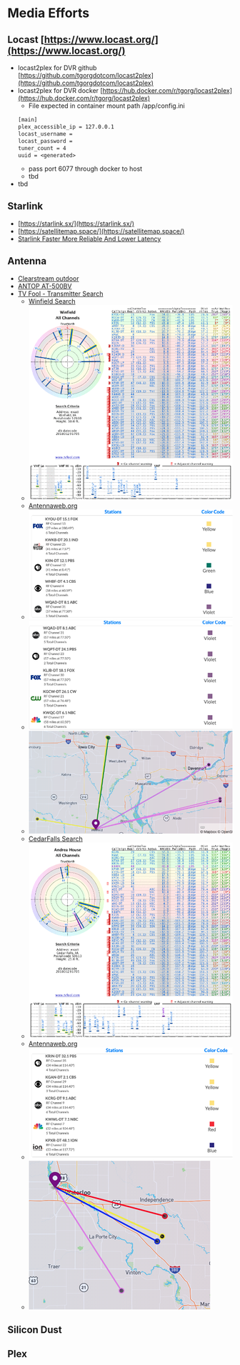 # Media Efforts

## Locast [https://www.locast.org/](https://www.locast.org/)
- locast2plex for DVR github [https://github.com/tgorgdotcom/locast2plex](https://github.com/tgorgdotcom/locast2plex)
- locast2plex for DVR docker [https://hub.docker.com/r/tgorg/locast2plex](https://hub.docker.com/r/tgorg/locast2plex)
    - File expected in container mount path /app/config.ini
    ```
    [main]
    plex_accessible_ip = 127.0.0.1
    locast_username =
    locast_password =
    tuner_count = 4
    uuid = <generated>
    ```
    - pass port 6077 through docker to host
    - tbd
- tbd

## Starlink
- [https://starlink.sx/](https://starlink.sx/)
- [https://satellitemap.space/](https://satellitemap.space/)
- [Starlink Faster More Reliable And Lower Latency](https://www.youtube.com/watch?v=yh_buWaciOw)

## Antenna
- [Clearstream outdoor](https://www.amazon.com/ClearStream-Indoor-Outdoor-Antenna-Mount/dp/B00SVNKT86)
- [ANTOP AT-500BV](https://www.amazon.com/ANTOP-AT-400BV-Smartpass-Amplifier-Enhanced/dp/B07Z3KYCVD)
- [TV Fool - Transmitter Search](http://tvfool.com/)
    - [Winfield Search](http://www.tvfool.com/?option=com_wrapper&Itemid=29&q=id%3d90382bcea07e53) 
    - ![Winfield-Radar-All](Winfield-Radar-All.png)
    - [Antennaweb.org](https://www.antennaweb.org/results)
    - ![Winfield-Stations1](Winfield-Stations1.png)
    - ![Winfield-Stations2](Winfield-Stations2.png)
    - ![Winfield-Map](Winfield-Map.png)
    - [CedarFalls Search](http://www.tvfool.com/?option=com_wrapper&Itemid=29&q=id%3d9038aa94e71b66) 
    - ![CedarFalls-Radar-All](CedarFalls-Radar-All.png)
    - [Antennaweb.org](https://www.antennaweb.org/results)
    - ![CedarFalls-Stations](CedarFalls-Stations.png)
    - ![CedarFalls-Map](CedarFalls-Map.png)


## Silicon Dust

## Plex

